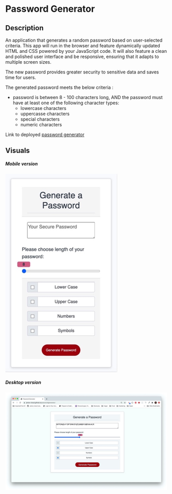 # Password Generator

## Description
An application that generates a random password based on user-selected criteria. This app will run in the browser and feature dynamically updated HTML and CSS powered by your JavaScript code. It will also feature a clean and polished user interface and be responsive, ensuring that it adapts to multiple screen sizes.

The new password provides greater security to sensitive data and saves time for users.

The generated password meets the below criteria : 

- password is between 8 - 100 characters long, AND
the password must have at least one of the following character types:
    - lowercase characters
    - uppercasse characters
    - special characters
    - numeric characters

Link to deployed [password generator](https://janice-cloud.github.io/passwordgenerator/)

## Visuals

##### Mobile version
![mobile version](https://github.com/Janice-cloud/passwordgenerator/blob/master/images/13F0200B-A441-4C59-A13C-E8737EBBAAAA_4_5005_c.jpeg?raw=true "mobile version")

##### Desktop version
![Desktop Verson](https://github.com/Janice-cloud/passwordgenerator/blob/master/images/FA06663B-6E57-44FB-9F4A-2FF4961B215F_1_105_c.jpeg?raw=true "Desktop version")